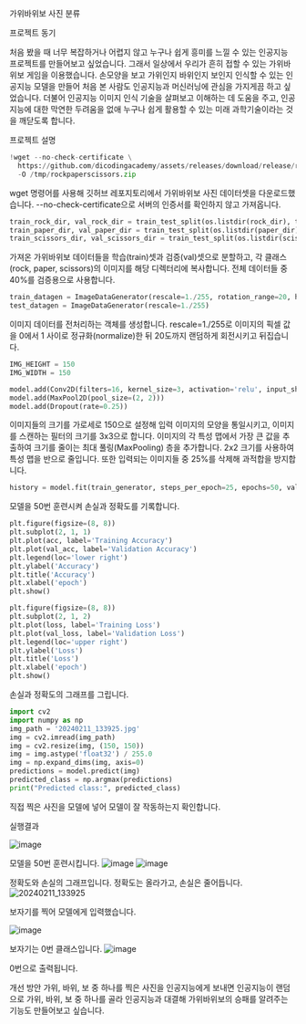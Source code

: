 가위바위보 사진 분류

프로젝트 동기

처음 봤을 때 너무 복잡하거나 어렵지 않고 누구나 쉽게 흥미를 느낄 수 있는 인공지능 프로젝트를 만들어보고 싶었습니다. 그래서 일상에서 우리가 흔히 접할 수 있는 가위바위보 게임을 이용했습니다. 손모양을 보고 가위인지 바위인지 보인지 인식할 수 있는 인공지능 모델을 만들어 처음 본 사람도 인공지능과 머신러닝에 관심을 가지게끔 하고 싶었습니다. 더불어 인공지능 이미지 인식 기술을 살펴보고 이해하는 데 도움을 주고, 인공지능에 대한 막연한 두려움을 없애 누구나 쉽게 활용할 수 있는 미래 과학기술이라는 것을 깨닫도록 합니다.

프로젝트 설명
```python
!wget --no-check-certificate \
  https://github.com/dicodingacademy/assets/releases/download/release/rockpaperscissors.zip \
  -O /tmp/rockpaperscissors.zip
```
wget 명령어를 사용해 깃허브 레포지토리에서 가위바위보 사진 데이터셋을 다운로드했습니다. --no-check-certificate으로 서버의 인증서를 확인하지 않고 가져옵니다.

```python
train_rock_dir, val_rock_dir = train_test_split(os.listdir(rock_dir), test_size = 0.4)
train_paper_dir, val_paper_dir = train_test_split(os.listdir(paper_dir), test_size = 0.4)
train_scissors_dir, val_scissors_dir = train_test_split(os.listdir(scissors_dir), test_size = 0.4)
```
가져온 가위바위보 데이터들을 학습(train)셋과 검증(val)셋으로 분할하고, 각 클래스(rock, paper, scissors)의 이미지를 해당 디렉터리에 복사합니다. 전체 데이터들 중 40%를 검증용으로 사용합니다.

```python
train_datagen = ImageDataGenerator(rescale=1./255, rotation_range=20, horizontal_flip=True, shear_range = 0.2, validation_split = 0.4, fill_mode = 'nearest')
test_datagen = ImageDataGenerator(rescale=1./255)
```
이미지 데이터를 전처리하는 객체를 생성합니다.
rescale=1./255로 이미지의 픽셀 값을 0에서 1 사이로 정규화(normalize)한 뒤 
20도까지 랜덤하게 회전시키고 뒤집습니다.

```python
IMG_HEIGHT = 150
IMG_WIDTH = 150

model.add(Conv2D(filters=16, kernel_size=3, activation='relu', input_shape=(IMG_HEIGHT,IMG_WIDTH,3)))
model.add(MaxPool2D(pool_size=(2, 2)))
model.add(Dropout(rate=0.25))
```
이미지들의 크기를 가로세로 150으로 설정해 입력 이미지의 모양을 통일시키고, 이미지를 스캔하는 필터의 크기를 3x3으로 합니다. 이미지의 각 특성 맵에서 가장 큰 값을 추출하여 크기를 줄이는 최대 풀링(MaxPooling) 층을 추가합니다. 2x2 크기를 사용하여 특성 맵을 반으로 줄입니다. 또한 입력되는 이미지들 중 25%를 삭제해 과적합을 방지합니다.

```python
history = model.fit(train_generator, steps_per_epoch=25, epochs=50, validation_data = validation_generator, verbose=0, callbacks=[checkpointer])
```
모델을 50번 훈련시켜 손실과 정확도를 기록합니다.

```python
plt.figure(figsize=(8, 8))
plt.subplot(2, 1, 1)
plt.plot(acc, label='Training Accuracy')
plt.plot(val_acc, label='Validation Accuracy')
plt.legend(loc='lower right')
plt.ylabel('Accuracy')
plt.title('Accuracy')
plt.xlabel('epoch')
plt.show()

plt.figure(figsize=(8, 8))
plt.subplot(2, 1, 2)
plt.plot(loss, label='Training Loss')
plt.plot(val_loss, label='Validation Loss')
plt.legend(loc='upper right')
plt.ylabel('Loss')
plt.title('Loss')
plt.xlabel('epoch')
plt.show()
```
손실과 정확도의 그래프를 그립니다.

```python
import cv2
import numpy as np
img_path = '20240211_133925.jpg'
img = cv2.imread(img_path)
img = cv2.resize(img, (150, 150))
img = img.astype('float32') / 255.0
img = np.expand_dims(img, axis=0)
predictions = model.predict(img)
predicted_class = np.argmax(predictions)
print("Predicted class:", predicted_class)
```
직접 찍은 사진을 모델에 넣어 모델이 잘 작동하는지 확인합니다.

실행결과

![image](https://github.com/SUNRINEmotion/7th-cbg_project/assets/112744687/7dd80496-2776-4100-a402-1bc90973061a)

모델을 50번 훈련시킵니다.
![image](https://github.com/SUNRINEmotion/7th-cbg_project/assets/112744687/3de4cc37-f478-4afc-b22a-e10dcf59f528)
![image](https://github.com/SUNRINEmotion/7th-cbg_project/assets/112744687/62006c1c-43f7-4954-b9a7-4b7ed6a59b00)

정확도와 손실의 그래프입니다. 정확도는 올라가고, 손실은 줄어듭니다.
![20240211_133925](https://github.com/SUNRINEmotion/7th-cbg_project/assets/112744687/30ce6f80-dc63-4553-bd7a-686154f568b9)

보자기를 찍어 모델에게 입력했습니다.

![image](https://github.com/SUNRINEmotion/7th-cbg_project/assets/112744687/29c4b23e-48dc-41de-8e48-cdf356ea5c30)

보자기는 0번 클래스입니다.
![image](https://github.com/SUNRINEmotion/7th-cbg_project/assets/112744687/7007adb9-fe28-470c-925b-df9d80ba3ed2)

0번으로 출력됩니다.

개선 방안
가위, 바위, 보 중 하나를 찍은 사진을 인공지능에게 보내면 인공지능이 랜덤으로 가위, 바위, 보 중 하나를 골라
인공지능과 대결해 가위바위보의 승패를 알려주는 기능도 만들어보고 싶습니다.
